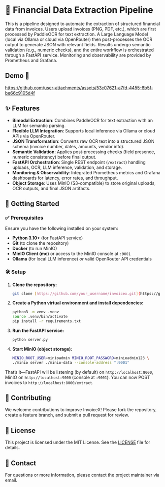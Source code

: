 # 🧾 Financial Data Extraction Pipeline

This is a pipeline designed to automate the extraction of structured financial data from invoices. Users upload invoices (PNG, PDF, etc.), which are first processed by PaddleOCR for text extraction. A Large Language Model (local via Ollama or cloud via OpenRouter) then post-processes the OCR output to generate JSON with relevant fields. Results undergo semantic validation (e.g., numeric checks), and the entire workflow is orchestrated through a FastAPI service. Monitoring and observability are provided by Prometheus and Grafana.

## Demo 🎥

https://github.com/user-attachments/assets/53c07621-a7fd-4455-8b5f-be66c9105d4f

## ✨ Features

- **Bimodal Extraction**: Combines PaddleOCR for text extraction with an LLM for semantic parsing.
- **Flexible LLM Integration**: Supports local inference via Ollama or cloud APIs via OpenRouter.
- **JSON Transformation**: Converts raw OCR text into a structured JSON schema (invoice number, dates, amounts, vendor info).
- **Semantic Validation**: Applies post‐processing checks (field presence, numeric consistency) before final output.
- **FastAPI Orchestration**: Single REST endpoint (`/extract`) handling uploads, OCR, LLM inference, validation, and storage.
- **Monitoring & Observability**: Integrated Prometheus metrics and Grafana dashboards for latency, error rates, and throughput.
- **Object Storage**: Uses MinIO (S3-compatible) to store original uploads, OCR outputs, and final JSON artifacts.

## 🚀 Getting Started

### ✅ Prerequisites

Ensure you have the following installed on your system:

- **Python 3.10+** (for FastAPI service)
- **Git** (to clone the repository)
- **Docker** (to run MinIO)
- **MinIO Client (mc)** or access to the MinIO console at `:9001`
- **Ollama** (for local LLM inference) _or_ valid OpenRouter API credentials

### 🛠 Setup

1. **Clone the repository:**
    ```sh
    git clone [https://github.com/your_username/invoicex.git](https://github.com/zk2k2/financial-data-extraction-pipeline.git
    ```

2. **Create a Python virtual environment and install dependencies:**
    ```sh
    python3 -m venv .venv
    source .venv/bin/activate
    pip install -r requirements.txt
    ```

3. **Run the FastAPI service:**
    ```sh
    python server.py
    ```

4. **Start MinIO (object storage):**
    ```sh
    MINIO_ROOT_USER=minioadmin MINIO_ROOT_PASSWORD=minioadmin123 \
    ./minio server ./minio-data --console-address ":9001"
    ```

That’s it—FastAPI will be listening (by default) on `http://localhost:8000`, MinIO on `http://localhost:9000` (console at `:9001`). You can now POST invoices to `http://localhost:8000/extract`.

## 🤝 Contributing

We welcome contributions to improve InvoiceX! Please fork the repository, create a feature branch, and submit a pull request for review.

## 📜 License

This project is licensed under the MIT License. See the [LICENSE](LICENSE) file for details.

## 📧 Contact

For questions or more information, please contact the project maintainer via email.
